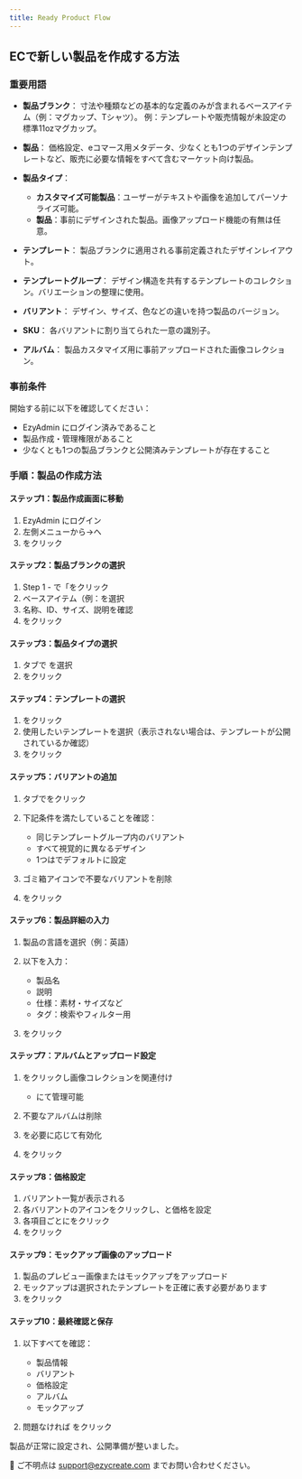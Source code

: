 ```yaml
---
title: Ready Product Flow
---
```

## **ECで新しい製品を作成する方法**

### **重要用語**

* **製品ブランク**：
   寸法や種類などの基本的な定義のみが含まれるベースアイテム（例：マグカップ、Tシャツ）。
   例：テンプレートや販売情報が未設定の標準11ozマグカップ。
* **製品**：
   価格設定、eコマース用メタデータ、少なくとも1つのデザインテンプレートなど、販売に必要な情報をすべて含むマーケット向け製品。
* **製品タイプ**：

  * **カスタマイズ可能製品**：ユーザーがテキストや画像を追加してパーソナライズ可能。
  * **製品**：事前にデザインされた製品。画像アップロード機能の有無は任意。
* **テンプレート**：
   製品ブランクに適用される事前定義されたデザインレイアウト。
* **テンプレートグループ**：
   デザイン構造を共有するテンプレートのコレクション。バリエーションの整理に使用。
* **バリアント**：
   デザイン、サイズ、色などの違いを持つ製品のバージョン。
* **SKU**：
   各バリアントに割り当てられた一意の識別子。
* **アルバム**：
   製品カスタマイズ用に事前アップロードされた画像コレクション。

### **事前条件**

開始する前に以下を確認してください：

* EzyAdmin にログイン済みであること
* 製品作成・管理権限があること
* 少なくとも1つの製品ブランクと公開済みテンプレートが存在すること

### **手順：製品の作成方法**

#### **ステップ1：製品作成画面に移動**

1. EzyAdmin にログイン
2. 左側メニューから→へ
3. をクリック

#### **ステップ2：製品ブランクの選択**

1. Step 1 -  で「をクリック
2. ベースアイテム（例：を選択
3. 名称、ID、サイズ、説明を確認
4. をクリック

#### **ステップ3：製品タイプの選択**

1. タブで を選択
2. をクリック

#### **ステップ4：テンプレートの選択**

1. をクリック
2. 使用したいテンプレートを選択（表示されない場合は、テンプレートが公開されているか確認）
3. をクリック

#### **ステップ5：バリアントの追加**

1. タブでをクリック
2. 下記条件を満たしていることを確認：

   * 同じテンプレートグループ内のバリアント
   * すべて視覚的に異なるデザイン
   * 1つはでデフォルトに設定
3. ゴミ箱アイコンで不要なバリアントを削除
4. をクリック

#### **ステップ6：製品詳細の入力**

1. 製品の言語を選択（例：英語）
2. 以下を入力：

   * 製品名
   * 説明
   * 仕様：素材・サイズなど
   * タグ：検索やフィルター用
3. をクリック

#### **ステップ7：アルバムとアップロード設定**

1. をクリックし画像コレクションを関連付け

   *  にて管理可能
2. 不要なアルバムは削除
3. を必要に応じて有効化
4. をクリック

#### **ステップ8：価格設定**

1. バリアント一覧が表示される
2. 各バリアントのアイコンをクリックし、と価格を設定
3. 各項目ごとにをクリック
4. をクリック

#### **ステップ9：モックアップ画像のアップロード**

1. 製品のプレビュー画像またはモックアップをアップロード
2. モックアップは選択されたテンプレートを正確に表す必要があります
3. をクリック

#### **ステップ10：最終確認と保存**

1. 以下すべてを確認：

   * 製品情報
   * バリアント
   * 価格設定
   * アルバム
   * モックアップ
2. 問題なければ をクリック

製品が正常に設定され、公開準備が整いました。

 💬 ご不明点は support@ezycreate.com までお問い合わせください。

